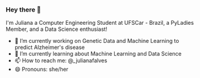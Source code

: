 ### Hey there 👋

I'm Juliana a Computer Engineering Student at UFSCar - Brazil, a PyLadies Member, and a Data Science enthusiast!

- 🔭 I’m currently working on Genetic Data and Machine Learning to predict Alzheimer's disease
- 🌱 I’m currently learning about Machine Learning and Data Science
- 📫 How to reach me: @_julianafalves 
- 😄 Pronouns: she/her

